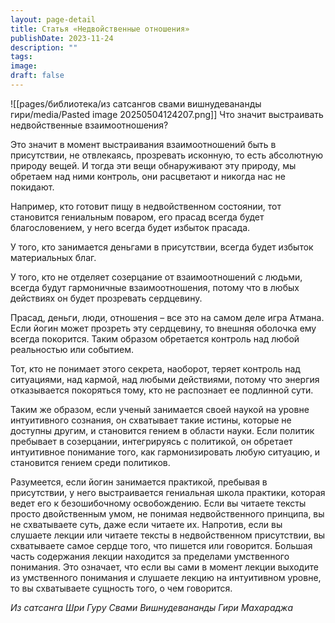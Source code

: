 ```yaml
---
layout: page-detail
title: Статья «Недвойственные отношения»
publishDate: 2023-11-24
description: ""
tags: 
image: 
draft: false
---
```

![[pages/библиотека/из сатсангов свами вишнудевананды гири/media/Pasted image 20250504124207.png]]
 Что значит выстраивать недвойственные взаимоотношения? 

  
 Это значит в момент выстраивания взаимоотношений быть в присутствии, не отвлекаясь, прозревать исконную, то есть абсолютную природу вещей. И тогда эти вещи обнаруживают эту природу, мы обретаем над ними контроль, они расцветают и никогда нас не покидают. 

  
 Например, кто готовит пищу в недвойственном состоянии, тот становится гениальным поваром, его прасад всегда будет благословением, у него всегда будет избыток прасада. 

 У того, кто занимается деньгами в присутствии, всегда будет избыток материальных благ. 

 У того, кто не отделяет созерцание от взаимоотношений с людьми, всегда будут гармоничные взаимоотношения, потому что в любых действиях он будет прозревать сердцевину. 

  
 Прасад, деньги, люди, отношения – все это на самом деле игра Атмана. Если йогин может прозреть эту сердцевину, то внешняя оболочка ему всегда покорится. Таким образом обретается контроль над любой реальностью или событием. 

  
 Тот, кто не понимает этого секрета, наоборот, теряет контроль над ситуациями, над кармой, над любыми действиями, потому что энергия отказывается покоряться тому, кто не распознает ее подлинной сути. 

  
 Таким же образом, если ученый занимается своей наукой на уровне интуитивного сознания, он схватывает такие истины, которые не доступны другим, и становится гением в области науки. Если политик пребывает в созерцании, интегрируясь с политикой, он обретает интуитивное понимание того, как гармонизировать любую ситуацию, и становится гением среди политиков.

  
 Разумеется, если йогин занимается практикой, пребывая в присутствии, у него выстраивается гениальная школа практики, которая ведет его к безошибочному освобождению. Если вы читаете тексты просто двойственным умом, не понимая недвойственного принципа, вы не схватываете суть, даже если читаете их. Напротив, если вы слушаете лекции или читаете тексты в недвойственном присутствии, вы схватываете самое сердце того, что пишется или говорится. Большая часть содержания лекции находится за пределами умственного понимания. Это означает, что если вы сами в момент лекции выходите из умственного понимания и слушаете лекцию на интуитивном уровне, то вы схватываете сущность того, о чем говорится.

*Из сатсанга Шри Гуру Свами Вишнудевананды Гири Махараджа*